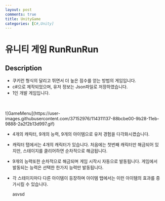 ```yaml
---
layout: post
comments: true
title: UnityGame
categories: [C#,Unity]
---
```

# 유니티 게임 RunRunRun

## Description
*  쿠키런 형식의 달리고 뛰면서 더 높은 점수를 얻는 방법의 게임입니다.
*  c#으로 제작되었으며, 유저 정보는 Json파일로 저장하였습니다.
*  1인 개발 게임입니다.
<br/>
<br/>
![GameMenu](https://user-images.githubusercontent.com/37152976/114311137-88bcbe00-9b28-11eb-9888-2a2f2b13d997.gif)


*  4개의 캐릭터, 9개의 능력, 9개의 아이템으로 유저 경험을 다각화시켰습니다.
*  캐릭터 탭에서는 4개의 캐릭터가 있습니다. 처음에는 첫번째 캐릭터만 해금되어 있지만, 스테이지를 클리어하면 순차적으로 해금됩니다.
*  9개의 능력또한 순차적으로 해금되며 게임 시작시 자동으로 발동됩니다. 게임에서 발동되는 능력은 선택한 한가지 능력만 발동됩니다.
*  각 스테이지마다 다른 아이템이 등장하며 아이템 탭에서는 이런 아이템의 효과를 증가시킬 수 있습니다.
   
   
   asvsd
